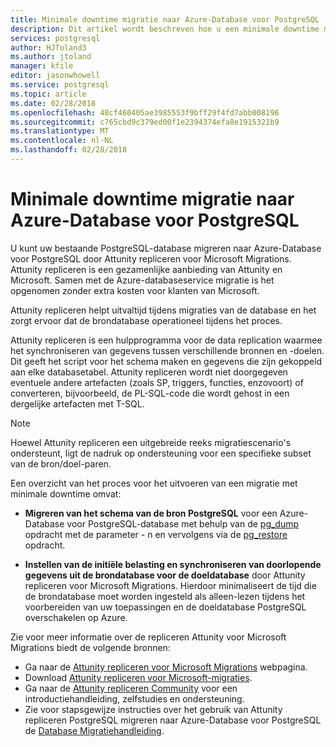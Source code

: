 ```yaml
---
title: Minimale downtime migratie naar Azure-Database voor PostgreSQL
description: Dit artikel wordt beschreven hoe u een minimale downtime migratie uitvoert door een PostgreSQL-database in te pakken op een bestand, de PostgreSQL-database terugzetten vanuit een archiefbestand door pg_dump in Azure-Database gemaakt voor PostgreSQL en instellen van de eerste keer wordt geladen en continue synchroniseren van gegevens uit de brondatabase met de doeldatabase met behulp van Attunity repliceren voor Microsoft Migrations.
services: postgresql
author: HJToland3
ms.author: jtoland
manager: kfile
editor: jasonwhowell
ms.service: postgresql
ms.topic: article
ms.date: 02/28/2018
ms.openlocfilehash: 48cf460405ae3985553f9bff29f4fd7abb008196
ms.sourcegitcommit: c765cbd9c379ed00f1e2394374efa8e1915321b9
ms.translationtype: MT
ms.contentlocale: nl-NL
ms.lasthandoff: 02/28/2018
---
```

# <a name="minimal-downtime-migration-to-azure-database-for-postgresql"></a>Minimale downtime migratie naar Azure-Database voor PostgreSQL
U kunt uw bestaande PostgreSQL-database migreren naar Azure-Database voor PostgreSQL door Attunity repliceren voor Microsoft Migrations. Attunity repliceren is een gezamenlijke aanbieding van Attunity en Microsoft. Samen met de Azure-databaseservice migratie is het opgenomen zonder extra kosten voor klanten van Microsoft. 

Attunity repliceren helpt uitvaltijd tijdens migraties van de database en het zorgt ervoor dat de brondatabase operationeel tijdens het proces.

Attunity repliceren is een hulpprogramma voor de data replication waarmee het synchroniseren van gegevens tussen verschillende bronnen en -doelen. Dit geeft het script voor het schema maken en gegevens die zijn gekoppeld aan elke databasetabel. Attunity repliceren wordt niet doorgegeven eventuele andere artefacten (zoals SP, triggers, functies, enzovoort) of converteren, bijvoorbeeld, de PL-SQL-code die wordt gehost in een dergelijke artefacten met T-SQL.

> [!NOTE]
> Hoewel Attunity repliceren een uitgebreide reeks migratiescenario's ondersteunt, ligt de nadruk op ondersteuning voor een specifieke subset van de bron/doel-paren.

Een overzicht van het proces voor het uitvoeren van een migratie met minimale downtime omvat:

* **Migreren van het schema van de bron PostgreSQL** voor een Azure-Database voor PostgreSQL-database met behulp van de [pg_dump](https://www.postgresql.org/docs/9.3/static/app-pgdump.html) opdracht met de parameter - n en vervolgens via de [pg_restore](https://www.postgresql.org/docs/9.3/static/app-pgrestore.html) opdracht.

* **Instellen van de initiële belasting en synchroniseren van doorlopende gegevens uit de brondatabase voor de doeldatabase** door Attunity repliceren voor Microsoft Migrations. Hierdoor minimaliseert de tijd die de brondatabase moet worden ingesteld als alleen-lezen tijdens het voorbereiden van uw toepassingen en de doeldatabase PostgreSQL overschakelen op Azure.

Zie voor meer informatie over de repliceren Attunity voor Microsoft Migrations biedt de volgende bronnen:
 - Ga naar de [Attunity repliceren voor Microsoft Migrations](https://aka.ms/attunity-replicate) webpagina.
 - Download [Attunity repliceren voor Microsoft-migraties](http://discover.attunity.com/download-replicate-microsoft-lp6657.html).
 - Ga naar de [Attunity repliceren Community](https://aka.ms/attunity-community/) voor een introductiehandleiding, zelfstudies en ondersteuning.
 - Zie voor stapsgewijze instructies over het gebruik van Attunity repliceren PostgreSQL migreren naar Azure-Database voor PostgreSQL de [Database Migratiehandleiding](https://datamigration.microsoft.com/scenario/postgresql-to-azurepostgresql).